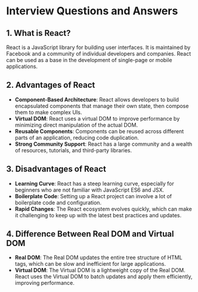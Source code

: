 # Interview Questions and Answers

## 1. What is React?
React is a JavaScript library for building user interfaces. It is maintained by Facebook and a community of individual developers and companies. React can be used as a base in the development of single-page or mobile applications. 


## 2. Advantages of React
- **Component-Based Architecture**: React allows developers to build encapsulated components that manage their own state, then compose them to make complex UIs.
- **Virtual DOM**: React uses a virtual DOM to improve performance by minimizing direct manipulation of the actual DOM.
- **Reusable Components**: Components can be reused across different parts of an application, reducing code duplication.
- **Strong Community Support**: React has a large community and a wealth of resources, tutorials, and third-party libraries.

## 3. Disadvantages of React
- **Learning Curve**: React has a steep learning curve, especially for beginners who are not familiar with JavaScript ES6 and JSX.
- **Boilerplate Code**: Setting up a React project can involve a lot of boilerplate code and configuration.
- **Rapid Changes**: The React ecosystem evolves quickly, which can make it challenging to keep up with the latest best practices and updates.

## 4. Difference Between Real DOM and Virtual DOM
- **Real DOM**: The Real DOM updates the entire tree structure of HTML tags, which can be slow and inefficient for large applications.
- **Virtual DOM**: The Virtual DOM is a lightweight copy of the Real DOM. React uses the Virtual DOM to batch updates and apply them efficiently, improving performance.